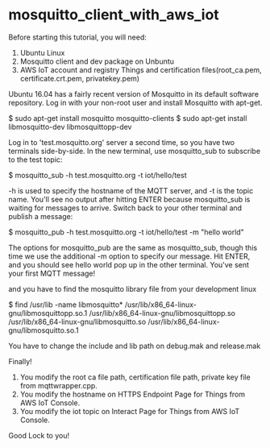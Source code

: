 # mosquitto_client_with_aws_iot

Before starting this tutorial, you will need:
1. Ubuntu Linux
2. Mosquitto client and dev package on Unbuntu
3. AWS IoT account and registry Things and certification files(root_ca.pem, certificate.crt.pem, privatekey.pem)

Ubuntu 16.04 has a fairly recent version of Mosquitto in its default software repository. Log in with your non-root user and install Mosquitto with apt-get.

$ sudo apt-get install mosquitto mosquitto-clients
$ sudo apt-get install libmosquitto-dev libmosquittopp-dev

Log in to 'test.mosquitto.org' server a second time, so you have two terminals side-by-side. In the new terminal, use mosquitto_sub to subscribe to the test topic:

$ mosquitto_sub -h test.mosquitto.org -t iot/hello/test

-h is used to specify the hostname of the MQTT server, and -t is the topic name. You'll see no output after hitting ENTER because mosquitto_sub is waiting for messages to arrive. Switch back to your other terminal and publish a message:

$ mosquitto_pub -h test.mosquitto.org -t iot/hello/test -m "hello world"

The options for mosquitto_pub are the same as mosquitto_sub, though this time we use the additional -m option to specify our message. Hit ENTER, and you should see hello world pop up in the other terminal. You've sent your first MQTT message!

and you have to find the mosquitto library file from your development linux

$ find /usr/lib -name libmosquitto*
/usr/lib/x86_64-linux-gnu/libmosquittopp.so.1
/usr/lib/x86_64-linux-gnu/libmosquittopp.so
/usr/lib/x86_64-linux-gnu/libmosquitto.so
/usr/lib/x86_64-linux-gnu/libmosquitto.so.1

You have to change the include and lib path on debug.mak and release.mak

Finally!
1. You modify the root ca file path, certification file path, private key file from mqttwrapper.cpp.
2. You modify the hostname on HTTPS Endpoint Page for Things from AWS IoT Console.
3. You modify the iot topic on Interact Page for Things from AWS IoT Console.

Good Lock to you!